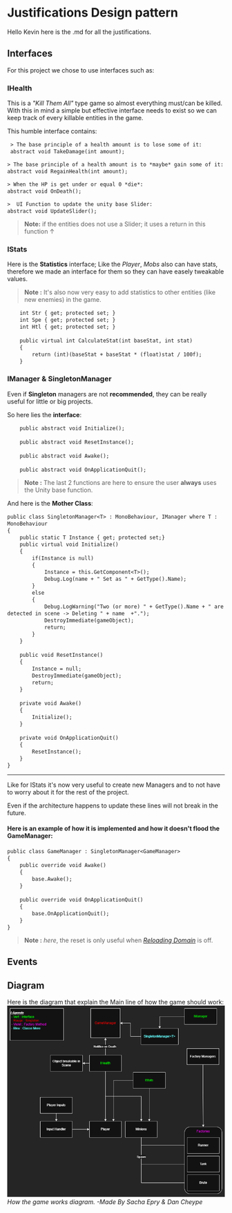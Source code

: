 # Justifications Design pattern

Hello Kevin here is the .md for all the justifications.

## Interfaces

For this project we chose to use interfaces such as:

### IHealth

This is a *"Kill Them All"* type game so almost everything must/can be killed.  
With this in mind a simple but effective interface needs to exist so we can keep track of every killable entities in the game.

This humble interface contains:


``` 
 > The base principle of a health amount is to lose some of it:
 abstract void TakeDamage(int amount);
``` 
``` 
> The base principle of a health amount is to *maybe* gain some of it:
abstract void RegainHealth(int amount);
``` 
``` 
> When the HP is get under or equal 0 *die*:
abstract void OnDeath();
```
```     
>  UI Function to update the unity base Slider:
abstract void UpdateSlider();
```
> **Note:** if the entities does not use a Slider; it  uses a return in this function &uarr;

### IStats

Here is the **Statistics** interface; Like the *Player*,  *Mobs* also can have stats, therefore we made an interface for them so they can have easely tweakable values.  
> **Note :** It's also now very easy to add statistics to other entities (like new enemies) in the game.

``` 
    int Str { get; protected set; }
    int Spe { get; protected set; }
    int Htl { get; protected set; }

    public virtual int CalculateStat(int baseStat, int stat)
    {
        return (int)(baseStat + baseStat * (float)stat / 100f);
    }
``` 
### IManager & SingletonManager

Even if **Singleton** managers are not **recommended**, they can be really useful for little or big projects.

So here lies the **interface**:  

``` 
    public abstract void Initialize();

    public abstract void ResetInstance();

    public abstract void Awake();

    public abstract void OnApplicationQuit();
``` 
> **Note :** The last 2 functions are here to ensure the user **always** uses the Unity base function.

And here is the **Mother Class**:
```
public class SingletonManager<T> : MonoBehaviour, IManager where T : MonoBehaviour
{
    public static T Instance { get; protected set;}
    public virtual void Initialize()
    {
        if(Instance is null)
        {
            Instance = this.GetComponent<T>();
            Debug.Log(name + " Set as " + GetType().Name);
        }
        else
        {
            Debug.LogWarning("Two (or more) " + GetType().Name + " are detected in scene -> Deleting " + name  +".");
            DestroyImmediate(gameObject);
            return;
        }
    }

    public void ResetInstance()
    {
        Instance = null;
        DestroyImmediate(gameObject);
        return;
    }

    private void Awake()
    {
        Initialize();
    }

    private void OnApplicationQuit()
    {
        ResetInstance();
    }
}
```
---
Like for IStats it's now very useful to create new Managers and to not have to worry about it for the rest of the project.

Even if the architecture happens to update these lines will not break in the future.

#### Here is an example of how it is implemented and how it doesn't flood the GameManager:

```
public class GameManager : SingletonManager<GameManager>
{
    public override void Awake()
    {
        base.Awake();
    }

    public override void OnApplicationQuit()
    {
        base.OnApplicationQuit();
    }
}
```
> **Note :** *here*, the reset is only useful when *[Reloading Domain](https://docs.unity3d.com/6000.0/Documentation/Manual/domain-reloading.html "UNITY 6  Reload Domain API")* is off.

## Events


## Diagram 
Here is the diagram that explain the Main line of how the game should work: 
![How the Game work diagram](Justifications\Justification_Design_Patterns.png)
*How the game works diagram. -Made By Sacha Epry & Dan Cheype*
